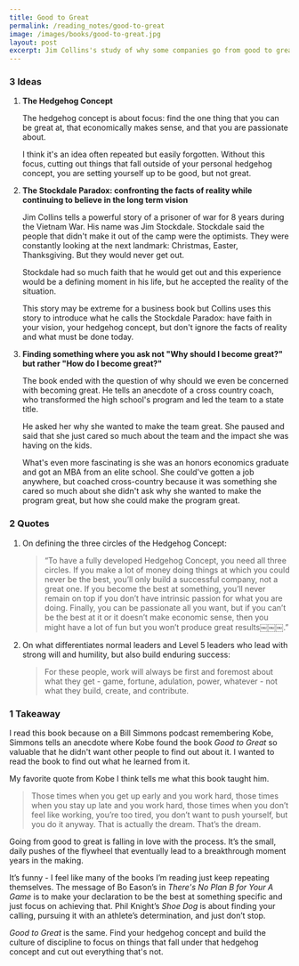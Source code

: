 ```yaml
---
title: Good to Great
permalink: /reading_notes/good-to-great
image: /images/books/good-to-great.jpg
layout: post
excerpt: Jim Collins's study of why some companies go from good to great, and some do not, and a framework for understanding the flywheel of greatness.
---
```


### 3 Ideas

1. **The Hedgehog Concept**

    The hedgehog concept is about focus: find the one thing that you can be great at, that economically makes sense, and that you are passionate about.

    I think it's an idea often repeated but easily forgotten. Without this focus, cutting out things that fall outside of your personal hedgehog concept, you are setting yourself up to be good, but not great.

2. **The Stockdale Paradox: confronting the facts of reality while continuing to believe in the long term vision**

    Jim Collins tells a powerful story of a prisoner of war for 8 years during the Vietnam War. His name was Jim Stockdale. Stockdale said the people that didn't make it out of the camp were the optimists. They were constantly looking at the next landmark: Christmas, Easter, Thanksgiving. But they would never get out.

    Stockdale had so much faith that he would get out and this experience would be a defining moment in his life, but he accepted the reality of the situation.

    This story may be extreme for a business book but Collins uses this story to introduce what he calls the Stockdale Paradox: have faith in your vision, your hedgehog concept, but don't ignore the facts of reality and what must be done today.

3. **Finding something where you ask not "Why should I become great?" but rather "How do I become great?"**

    The book ended with the question of why should we even be concerned with becoming great. He tells an anecdote of a cross country coach, who transformed the high school's program and led the team to a state title.

    He asked her why she wanted to make the team great. She paused and said that she just cared so much about the team and the impact she was having on the kids.

    What's even more fascinating is she was an honors economics graduate and got an MBA from an elite school. She could've gotten a job anywhere, but coached cross-country because it was something she cared so much about she didn't ask why she wanted to make the program great, but how she could make the program great.

### 2 Quotes

1.  On defining the three circles of the Hedgehog Concept:
    > “To have a fully developed Hedgehog Concept, you need all three circles. If you make a lot of money doing things at which you could never be the best, you’ll only build a successful company, not a great one. If you become the best at something, you’ll never remain on top if you don’t have intrinsic passion for what you are doing. Finally, you can be passionate all you want, but if you can’t be the best at it or it doesn’t make economic sense, then you might have a lot of fun but you won’t produce great results￼￼￼.”
2.  On what differentiates normal leaders and Level 5 leaders who lead with strong will and humility, but also build enduring success:
    > For these people, work will always be first and foremost about what they get - game, fortune, adulation, power, whatever - not what they build, create, and contribute.

### 1 Takeaway

I read this book because on a Bill Simmons podcast remembering Kobe, Simmons tells an anecdote where Kobe found the book *Good to Great* so valuable that he didn't want other people to find out about it. I wanted to read the book to find out what he learned from it.

My favorite quote from Kobe I think tells me what this book taught him.

> Those times when you get up early and you work hard, those times when you stay up late and you work hard, those times when you don’t feel like working, you’re too tired, you don’t want to push yourself, but you do it anyway. That is actually the dream. That’s the dream.

Going from good to great is falling in love with the process. It’s the small, daily pushes of the flywheel that eventually lead to a breakthrough moment years in the making.

It’s funny - I feel like many of the books I’m reading just keep repeating themselves. The message of Bo Eason’s in *There's No Plan B for Your A Game* is to make your declaration to be the best at something specific and just focus on achieving that. Phil Knight’s *Shoe Dog* is about finding your calling, pursuing it with an athlete’s determination, and just don’t stop.

*Good to Great* is the same. Find your hedgehog concept and build the culture of discipline to focus on things that fall under that hedgehog concept and cut out everything that's not.